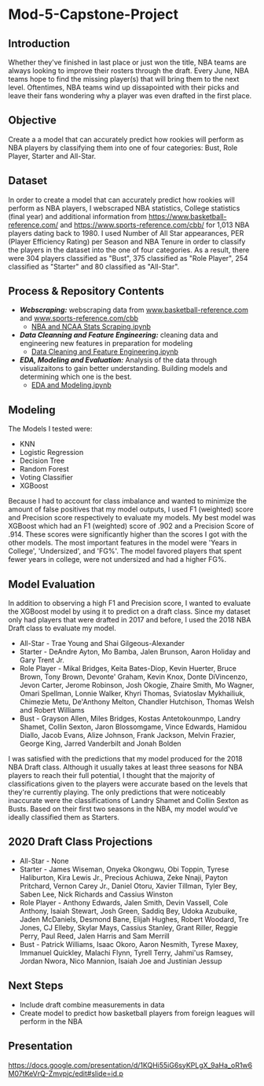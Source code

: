 # Mod-5-Capstone-Project

## Introduction
Whether they've finished in last place or just won the title, NBA teams are always looking to improve their rosters through the draft. Every June, NBA teams hope to find the missing player(s) that will bring them to the next level. Oftentimes, NBA teams wind up dissapointed with their picks and leave their fans wondering why a player was even drafted in the first place. 

## Objective
Create a a model that can accurately predict how rookies will perform as NBA players by classifying them into one of four categories: Bust, Role Player, Starter and All-Star. 

## Dataset
In order to create a model that can accurately predict how rookies will perform as NBA players, I webscraped NBA statistics, College statistics (final year) and additional information from https://www.basketball-reference.com/ and https://www.sports-reference.com/cbb/  for 1,013 NBA players dating back to 1980. I used Number of All Star appearances, PER (Player Efficiency Rating) per Season and NBA Tenure in order to classify the players in the dataset into the one of four categories. As a result, there were 304 players classified as "Bust", 375 classified as "Role Player", 254 classified as "Starter" and 80 classified as "All-Star". 

## Process & Repository Contents
* ***Webscraping:*** webscraping data from www.basketball-reference.com and www.sports-reference.com/cbb 
  * [NBA and NCAA Stats Scraping.ipynb](https://github.com/KenHoffman95/Mod-5-Capstone-Project/blob/master/NBA%20and%20NCAA%20Stats%20Scraping.ipynb)
* ***Data Cleanning and Feature Engineering:*** cleaning data and engineering new features in preparation for modeling
  * [Data Cleaning and Feature Engineering.ipynb](https://github.com/KenHoffman95/Mod-5-Capstone-Project/blob/master/Data%20Cleaning%20and%20Feature%20Engineering.ipynb)
* ***EDA, Modeling and Evaluation:*** Analysis of the data through visualizaitons to gain better understanding. Building models and determining which one is the best. 
  * [EDA and Modeling.ipynb](https://github.com/KenHoffman95/Mod-5-Capstone-Project/blob/master/EDA%20and%20Modeling.ipynb)

## Modeling
The Models I tested were:
* KNN
* Logistic Regression
* Decision Tree
* Random Forest
* Voting Classifier
* XGBoost

Because I had to account for class imbalance and wanted to minimize the amount of false positives that my model outputs, I used F1 (weighted) score and Precision score respectively to evaluate my models. My best model was XGBoost which had an F1 (weighted) score of .902 and a Precision Score of .914. These scores were significantly higher than the scores I got with the other models. The most important features in the model were 'Years in College', 'Undersized', and 'FG%'. The model favored players that spent fewer years in college, were not undersized and had a higher FG%.

## Model Evaluation
In addition to observing a high F1 and Precision score, I wanted to evaluate the XGBoost model by using it to predict on a draft class. Since my dataset only had players that were drafted in 2017 and before, I used the 2018 NBA Draft class to evaluate my model.

* All-Star - Trae Young and Shai Gilgeous-Alexander
* Starter  - DeAndre Ayton, Mo Bamba, Jalen Brunson, Aaron Holiday and Gary Trent Jr. 
* Role Player - Mikal Bridges, Keita Bates-Diop, Kevin Huerter, Bruce Brown, Tony Brown, Devonte' Graham, Kevin Knox, Donte DiVincenzo, Jevon Carter, Jerome Robinson, Josh Okogie, Zhaire Smith, Mo Wagner, Omari Spellman, Lonnie Walker, Khyri Thomas, Sviatoslav Mykhailiuk, Chimezie Metu, De'Anthony Melton, Chandler Hutchison, Thomas Welsh and Robert Williams
* Bust - Grayson Allen, Miles Bridges, Kostas Antetokounmpo, Landry Shamet, Collin Sexton, Jaron Blossomgame, Vince Edwards, Hamidou Diallo, Jacob Evans, Alize Johnson, Frank Jackson, Melvin Frazier, George King, Jarred Vanderbilt and Jonah Bolden 

I was satisfied with the predictions that my model produced for the 2018 NBA Draft class. Although it usually takes at least three seasons for NBA players to reach their full potential, I thought that the majority of classifications given to the players were accurate based on the levels that they're currently playing. The only predictions that were noticeably inaccurate were the classifications of Landry Shamet and Collin Sexton as Busts. Based on their first two seasons in the NBA, my model would've ideally classified them as Starters. 

## 2020 Draft Class Projections

* All-Star - None
* Starter - James Wiseman, Onyeka Okongwu, Obi Toppin, Tyrese Haliburton, Kira Lewis Jr., Precious Achiuwa, Zeke Nnaji, Payton Pritchard, Vernon Carey Jr., Daniel Otoru, Xavier Tillman, Tyler Bey, Saben Lee, Nick Richards and Cassius Winston
* Role Player - Anthony Edwards, Jalen Smith, Devin Vassell, Cole Anthony, Isaiah Stewart, Josh Green, Saddiq Bey, Udoka Azubuike, Jaden McDaniels, Desmond Bane, Elijah Hughes, Robert Woodard, Tre Jones, CJ Elleby, Skylar Mays, Cassius Stanley, Grant Riller, Reggie Perry, Paul Reed, Jalen Harris and Sam Merrill 
* Bust - Patrick Williams, Isaac Okoro, Aaron Nesmith, Tyrese Maxey, Immanuel Quickley, Malachi Flynn, Tyrell Terry, Jahmi'us Ramsey, Jordan Nwora, Nico Mannion, Isaiah Joe and Justinian Jessup 

## Next Steps
* Include draft combine measurements in data
* Create model to predict how basketball players from foreign leagues will perform in the NBA

## Presentation
https://docs.google.com/presentation/d/1KQHi55iG6syKPLgX_9aHa_oR1w6M07tKeVrQ-Zmvpjc/edit#slide=id.p



